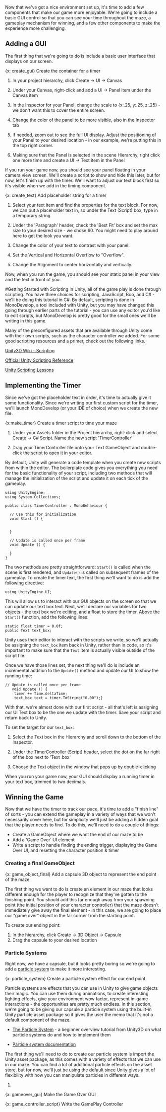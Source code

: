 Now that we've got a nice environment set up, it's time to add a few components that make our game more enjoyable. We're going to include a basic GUI control so that you can see your time throughout the maze, a gameplay mechanism for winning, and a few other components to make the experience more challenging.

## Adding a GUI
The first thing that we're going to do is include a basic user interface that displays on our screen.

{x: create_gui} Create the container for a timer

1. In your project hierarchy, click Create -> UI -> Canvas

2. Under your Canvas, right-click and add a UI -> Panel item under the Canvas item

3. In the Inspector for your Panel, change the scale to {x:.25, y:.25, z:.25} - we don't want this to cover the entire screen.

4. Change the color of the panel to be more visible, also in the Inspector tab

5. If needed, zoom out to see the full UI display. Adjust the positioning of your Panel to your desired location - in our example, we're putting this in the top right corner.

6. Making sure that the Panel is selected in the scene Hierarchy, right click one more time and create a UI -> Text item in the Panel

If you run your game now, you should see your panel floating in your camera view screen. We'll create a script to show and hide this later, but for now, let's finish up with the timer. We'll want to adjust our text block first so it's visible when we add in the timing component.

{x: create_text} Add placeholder string for a timer

1. Select your text item and find the properties for the text block. For now, we can put a placeholder text in, so under the Text (Script) box, type in a temporary string.

2. Under the 'Paragraph' header, check the 'Best Fit' box and set the max size to your desired size - we chose 60. You might need to play around here to get the look you want.

3. Change the color of your text to contrast with your panel.

4. Set the Vertical and Horizontal Overflow to "Overflow".

5. Change the Alignment to center horizontally and vertically.

Now, when you run the game, you should see your static panel in your view and the text in front of you.

#Getting Started with Scripting
In Unity, all of the game play is done through scripting. You have three choices for scripting, JavaScript, Boo, and C# - we'll be doing this tutorial in C#. By default, scripting is done in MonoDevelop, a tool included with Unity, but you may have changed this going through earlier parts of the tutorial -  you can use any editor you'd like to edit scripts, but MonoDevelop is pretty good for the small ones we'll be writing in this game.

Many of the preconfigured assets that are available through Unity come with their own scripts, such as the character controller we added. For some good scripting resources and a primer, check out the following links.

[Unity3D Wiki - Scripting](http://wiki.unity3d.com/index.php/Scripts)

[Official Unity Scripting Reference](http://docs.unity3d.com/ScriptReference/)

[Unity Scripting Lessons](http://unity3d.com/learn/tutorials/modules/beginner/scripting)

## Implementing the Timer

Since we've got the placeholder text in order, it's time to actually give it some functionality. Since we're writing our first custom script for the timer, we'll launch MonoDevelop (or your IDE of choice) when we create the new file.

{x:make_timer} Create a timer script to time your maze

1. Under your Assets folder in the Project hierarchy, right-click and select Create -> C# Script. Name the new script 'TimerController'

2. Drag your TimerController file onto your Text GameObject and double-click the script to open it in your editor.

By default, Unity will generate a code template when you create new scripts from within the editor. The boilerplate code gives you everything you need for the basic functionality of your script, including two methods that will manage the initialization of the script and update it on each tick of the gameplay.

````
using UnityEngine;
using System.Collections;

public class TimerController : MonoBehaviour {

  // Use this for initialization
  void Start () {


  }

  // Update is called once per frame
  void Update () {

  }
}

````
The two methods are pretty straightforward: `Start()` is called when the scene is first rendered, and `Update()` is called on subsequent frames of the gameplay. To create the timer text, the first thing we'll want to do is add the following directive:

````
using UnityEngine.UI;
````

This will allow us to interact with our GUI objects on the screen so that we can update our text box text. Next, we'll declare our variables for two objects - the text box we're editing, and a float to store the timer. Above the `Start()` function, add the following lines:

````
static float timer = 0.0f;
public Text text_box;
````
Unity uses their editor to interact with the scripts we write, so we'll actually be assigning the `text_box` item back in Unity, rather than in code, so it's important to make sure that the `Text` item is actually visible outside of the script file.

Once we have those lines set, the next thing we'll do is include an incremental addition to the `Update()` method and update our UI to show the running time:

````
// Update is called once per frame
   void Update () {
    timer += Time.deltaTime;
    text_box.text = timer.ToString("0.00");}
````

With that, we're almost done with our first script - all that's left is assigning our UI Text box to be the one we update with the timer. Save your script and return back to Unity.

To set the target for our `text_box`:
1. Select the Text box in the Hierarchy and scroll down to the bottom of the Inspector.

2. Under the TimerController (Script) header, select the dot on the far right of the box next to 'Text_box'

3. Choose the Text object in the window that pops up by double-clicking

When you run your game now, your GUI should display a running timer in your text box, trimmed to two decimals.

## Winning the Game

Now that we have the timer to track our pace, it's time to add a "finish line" of sorts - you can extend the gameplay in a variety of ways that we won't necessarily cover here, but for simplicity we'll just be adding a hidden goal that the player needs to find. To do this, we'll need to do a couple of things:

* Create a GameObject where we want the end of our maze to be
* Add a 'Game Over' UI element
* Write a script to handle finding the ending trigger, displaying the Game Over UI, and resetting the character position & timer

### Creating a final GameObject

{x: game_object_final} Add a capsule 3D object to represent the end point of the maze

The first thing we want to do is create an element in our maze that looks different enough for the player to recognize that they've gotten to the finishing point. You should add this far enough away from your spawning point (the initial position of your character controller) that the maze doesn't immediately give away the final element - in this case, we are going to place our "game over" object in the far corner from the starting point.

To create our ending point:

1. In the hierarchy, click Create -> 3D Object -> Capsule
2. Drag the capsule to your desired location

### Particle Systems

Right now, we have a capsule, but it looks pretty boring so we're going to add a [particle system](http://docs.unity3d.com/Manual/ParticleSystems.html) to make it more interesting.

{x: particle_system} Create a particle system effect for our end point

Particle systems are effects that you can use in Unity to give game objects their magic. You can use them during animations, to create interesting lighting effects, give your environment wow factor, represent in-game interactions - the opportunities are pretty much endless. In this section, we're going to be giving our capsule a particle system using the built-in Unity particle asset package so it gives the user the memo that it's not a default component of the maze.

* [The Particle System](http://unity3d.com/learn/tutorials/modules/beginner/live-training-archive/particle-systems) - a beginner overview tutorial from Unity3D on what particle systems do and how to implement them

* [Particle system documentation](http://docs.unity3d.com/ScriptReference/ParticleSystem.html)

The first thing we'll need to do to create our particle system is import the Unity asset package, as this comes with a variety of effects that we can use in our maze. You can find a lot of additional particle effects on the asset store, but for now, we'll just be using the default since Unity gives a lot of flexibility with how you can manipulate particles in different ways.

1. 

{x: gameover_gui} Make the Game Over GUI

{x: game_controller_script} Write the GamePlay Controller
